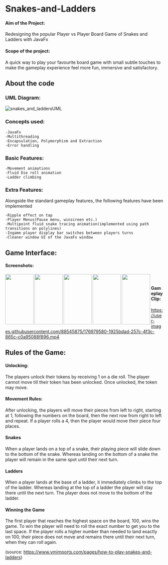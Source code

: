 # Snakes-and-Ladders

#### Aim of the Project: 
Redesigning the popular Player vs Player Board Game of Snakes and Ladders with JavaFx

#### Scope of the project: 
A quick way to play your favourite board game with small subtle touches to make the gameplay experience feel more fun, immersive and satisfactory.

## About the code
### UML Diagram:
![snakes_and_laddersUML](https://user-images.githubusercontent.com/88545875/176996314-7b661958-6cc1-4b3b-ad34-42d9cf998c48.jpeg)
### Concepts used:
    -JavaFx 
    -Multithreading 
    -Encapsulation, Polymorphism and Extraction 
    -Error handling 


### Basic Features:
    -Movement animations 
    -Fluid Die roll animation
    -Ladder climbing


### Extra Features:
Alongside the standard gameplay features, the following features have been implemented

    -Ripple effect on tap
    -Player Menus(Pause menu, winscreen etc.)
    -Multipoint fluid snake tracing animation(implemented using path transitions on polylines)
    -Ingame player display bar switches between players turns
    -Cleaner window UI of the JavaFx window
    
## Game Interface:
#### Screenshots:
<a href="https://user-images.githubusercontent.com/88545875/176979100-3080c7c5-2ea1-4f40-92c2-c7b0a37ea5cb.png"><img src="https://user-images.githubusercontent.com/88545875/176979100-3080c7c5-2ea1-4f40-92c2-c7b0a37ea5cb.png" align="left" height="160" width="90" ></a>

<a href="https://user-images.githubusercontent.com/88545875/176978862-b1b3a210-6fbd-4c80-9515-1f283f0c7464.png"><img src="https://user-images.githubusercontent.com/88545875/176978862-b1b3a210-6fbd-4c80-9515-1f283f0c7464.png" align="left" height="160" width="90" ></a>

<a href="https://user-images.githubusercontent.com/88545875/176978930-841e6c1f-4aad-44eb-85db-481a35db8a72.png"><img src="https://user-images.githubusercontent.com/88545875/176978930-841e6c1f-4aad-44eb-85db-481a35db8a72.png" align="left" height="160" width="90" ></a>

<a href="https://user-images.githubusercontent.com/88545875/176979027-154a0ea5-28a5-447f-8646-dd811c4ea33d.png"><img src="https://user-images.githubusercontent.com/88545875/176979027-154a0ea5-28a5-447f-8646-dd811c4ea33d.png" align="left" height="160" width="90" ></a>

<a href="https://user-images.githubusercontent.com/88545875/176979067-5b3919ab-ff3e-405c-a2bd-a36094bdf9fa.png"><img src="https://user-images.githubusercontent.com/88545875/176979067-5b3919ab-ff3e-405c-a2bd-a36094bdf9fa.png" align="left" height="160" width="90" ></a><br>
#### Gameplay Clip: 
https://user-images.githubusercontent.com/88545875/176979580-1925bdad-257c-4f3c-865c-c0a95088f896.mp4

## Rules of the Game:

#### Unlocking:
The players unlock their tokens by receiving 1 on a die roll. The player cannot move till their token has been unlocked. Once unlocked, the token may move.

#### Movement Rules:
After unlocking, the players will move their pieces from left to right, starting at 1, following the numbers on the board, then the next row from right to left and repeat. If a player rolls a 4, then the player would move their piece four places.

#### Snakes
When a player lands on a top of a snake, their playing piece will slide down to the bottom of the snake.
Whereas landing on the bottom of a snake the player will remain in the same spot until their next turn.

#### Ladders
When a player lands at the base of a ladder, it immediately climbs to the top of the ladder.
Whereas landing at the top of a ladder the player will stay there until the next turn. The player does not move to the bottom of the ladder.

#### Winning the Game
The first player that reaches the highest space on the board, 100, wins the game. To win the player will need to roll the exact number to get you to the last space. If the player rolls a higher number than needed to land exactly on 100, their piece does not move and remains there until their next turn, when they can roll again.

(source: https://www.ymimports.com/pages/how-to-play-snakes-and-ladders)

